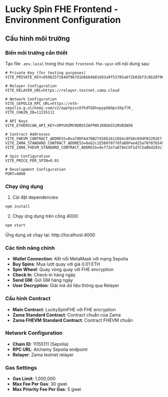 # Lucky Spin FHE Frontend - Environment Configuration

## Cấu hình môi trường

### Biến môi trường cần thiết

Tạo file `.env.local` trong thư mục `frontend-fhe-spin` với nội dung sau:

```env
# Private Key (for testing purposes)
VITE_PRIVATE_KEY=859b25f164df967d1b6b04b81693a9f53785a6f2b03bf3c6b20796f60ca8d814

# Relayer Configuration
VITE_RELAYER_URL=https://relayer.testnet.zama.cloud

# Network Configuration
VITE_SEPOLIA_RPC_URL=https://eth-sepolia.g.alchemy.com/v2/oppYpzscO7hdTG6hopypG6Opn3Xp7lR_
VITE_CHAIN_ID=11155111

# API Keys
VITE_ETHERSCAN_API_KEY=SMYU9ZMV9DB55ZAFPW5JKN56S52RVBIWX6

# Contract Addresses
VITE_FHEVM_CONTRACT_ADDRESS=0xa70DFA470B27d1Db1612E64c8Fb8c094FB3202E7
VITE_ZAMA_STANDARD_CONTRACT_ADDRESS=0x62c1E5607077dfaB9Fee425a70707b545F565620
VITE_ZAMA_FHEVM_STANDARD_CONTRACT_ADDRESS=0xf72e7a878eCbF1d7C5aBbd283c10e82ddA58A721

# Spin Configuration
VITE_PRICE_PER_SPIN=0.01

# Development Configuration
PORT=4000
```

### Chạy ứng dụng

1. Cài đặt dependencies:
```bash
npm install
```

2. Chạy ứng dụng trên cổng 4000:
```bash
npm start
```

Ứng dụng sẽ chạy tại: http://localhost:4000

### Các tính năng chính

- **Wallet Connection**: Kết nối MetaMask với mạng Sepolia
- **Buy Spins**: Mua lượt quay với giá 0.01 ETH
- **Spin Wheel**: Quay vòng quay với FHE encryption
- **Check In**: Check-in hàng ngày
- **Send GM**: Gửi GM hàng ngày
- **User Decryption**: Giải mã dữ liệu thông qua Relayer

### Cấu hình Contract

- **Main Contract**: LuckySpinFHE với FHE encryption
- **Zama Standard Contract**: Contract chuẩn của Zama
- **Zama FHEVM Standard Contract**: Contract FHEVM chuẩn

### Network Configuration

- **Chain ID**: 11155111 (Sepolia)
- **RPC URL**: Alchemy Sepolia endpoint
- **Relayer**: Zama testnet relayer

### Gas Settings

- **Gas Limit**: 1,000,000
- **Max Fee Per Gas**: 30 gwei
- **Max Priority Fee Per Gas**: 5 gwei 